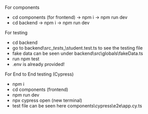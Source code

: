 For components 
- cd components (for frontend) ->  npm i -> npm run dev
- cd backend -> npm i -> npm run dev

For testing 
- cd backend
- go to backend\src\__tests__\student.test.ts to see the testing file
- fake data can be seen under backend\src\globals\fakeData.ts
- run npm test
- .env is already provided!

For End to End testing (Cypress)
- npm i
- cd components (frontend)
- npm run dev 
- npx cypress open (new terminal)
- test file can be seen here components\cypress\e2e\app.cy.ts